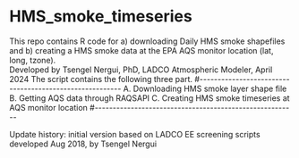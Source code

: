 # HMS_smoke_timeseries
This repo contains R code for a) downloading Daily HMS smoke shapefiles and b) creating a HMS smoke data at the EPA AQS monitor location (lat, long, tzone).  
Developed by Tsengel Nergui, PhD, LADCO Atmospheric Modeler, April 2024
The script contains the following three part.
#--------------------------------------------------------
 A. Downloading HMS smoke layer shape file
 B. Getting AQS data through RAQSAPI
 C. Creating HMS smoke timeseries at AQS monitor location
#--------------------------------------------------------

Update history:
initial version based on LADCO EE screening scripts developed  Aug 2018, by Tsengel Nergui


